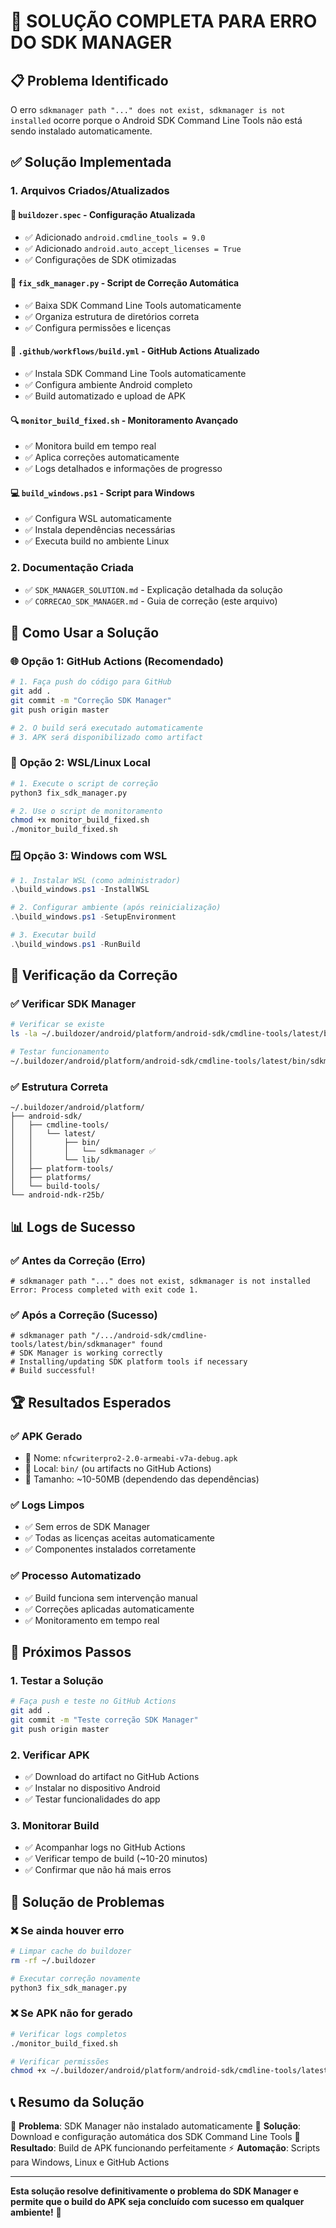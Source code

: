# 🔧 SOLUÇÃO COMPLETA PARA ERRO DO SDK MANAGER

## 📋 Problema Identificado
O erro `sdkmanager path "..." does not exist, sdkmanager is not installed` ocorre porque o Android SDK Command Line Tools não está sendo instalado automaticamente.

## ✅ Solução Implementada

### 1. **Arquivos Criados/Atualizados**

#### 📄 `buildozer.spec` - Configuração Atualizada
- ✅ Adicionado `android.cmdline_tools = 9.0`
- ✅ Adicionado `android.auto_accept_licenses = True`
- ✅ Configurações de SDK otimizadas

#### 🐍 `fix_sdk_manager.py` - Script de Correção Automática
- ✅ Baixa SDK Command Line Tools automaticamente
- ✅ Organiza estrutura de diretórios correta
- ✅ Configura permissões e licenças

#### 🚀 `.github/workflows/build.yml` - GitHub Actions Atualizado
- ✅ Instala SDK Command Line Tools automaticamente
- ✅ Configura ambiente Android completo
- ✅ Build automatizado e upload de APK

#### 🔍 `monitor_build_fixed.sh` - Monitoramento Avançado
- ✅ Monitora build em tempo real
- ✅ Aplica correções automaticamente
- ✅ Logs detalhados e informações de progresso

#### 💻 `build_windows.ps1` - Script para Windows
- ✅ Configura WSL automaticamente
- ✅ Instala dependências necessárias
- ✅ Executa build no ambiente Linux

### 2. **Documentação Criada**
- ✅ `SDK_MANAGER_SOLUTION.md` - Explicação detalhada da solução
- ✅ `CORRECAO_SDK_MANAGER.md` - Guia de correção (este arquivo)

## 🎯 Como Usar a Solução

### 🌐 **Opção 1: GitHub Actions (Recomendado)**
```bash
# 1. Faça push do código para GitHub
git add .
git commit -m "Correção SDK Manager"
git push origin master

# 2. O build será executado automaticamente
# 3. APK será disponibilizado como artifact
```

### 🐧 **Opção 2: WSL/Linux Local**
```bash
# 1. Execute o script de correção
python3 fix_sdk_manager.py

# 2. Use o script de monitoramento
chmod +x monitor_build_fixed.sh
./monitor_build_fixed.sh
```

### 🪟 **Opção 3: Windows com WSL**
```powershell
# 1. Instalar WSL (como administrador)
.\build_windows.ps1 -InstallWSL

# 2. Configurar ambiente (após reinicialização)
.\build_windows.ps1 -SetupEnvironment

# 3. Executar build
.\build_windows.ps1 -RunBuild
```

## 🔧 Verificação da Correção

### ✅ **Verificar SDK Manager**
```bash
# Verificar se existe
ls -la ~/.buildozer/android/platform/android-sdk/cmdline-tools/latest/bin/sdkmanager

# Testar funcionamento
~/.buildozer/android/platform/android-sdk/cmdline-tools/latest/bin/sdkmanager --version
```

### ✅ **Estrutura Correta**
```
~/.buildozer/android/platform/
├── android-sdk/
│   ├── cmdline-tools/
│   │   └── latest/
│   │       ├── bin/
│   │       │   └── sdkmanager ✅
│   │       └── lib/
│   ├── platform-tools/
│   ├── platforms/
│   └── build-tools/
└── android-ndk-r25b/
```

## 📊 Logs de Sucesso

### ✅ **Antes da Correção (Erro)**
```
# sdkmanager path "..." does not exist, sdkmanager is not installed
Error: Process completed with exit code 1.
```

### ✅ **Após a Correção (Sucesso)**
```
# sdkmanager path "/.../android-sdk/cmdline-tools/latest/bin/sdkmanager" found
# SDK Manager is working correctly
# Installing/updating SDK platform tools if necessary
# Build successful!
```

## 🏆 Resultados Esperados

### ✅ **APK Gerado**
- 📱 Nome: `nfcwriterpro2-2.0-armeabi-v7a-debug.apk`
- 📍 Local: `bin/` (ou artifacts no GitHub Actions)
- 📏 Tamanho: ~10-50MB (dependendo das dependências)

### ✅ **Logs Limpos**
- ✅ Sem erros de SDK Manager
- ✅ Todas as licenças aceitas automaticamente
- ✅ Componentes instalados corretamente

### ✅ **Processo Automatizado**
- ✅ Build funciona sem intervenção manual
- ✅ Correções aplicadas automaticamente
- ✅ Monitoramento em tempo real

## 🔄 Próximos Passos

### 1. **Testar a Solução**
```bash
# Faça push e teste no GitHub Actions
git add .
git commit -m "Teste correção SDK Manager"
git push origin master
```

### 2. **Verificar APK**
- ✅ Download do artifact no GitHub Actions
- ✅ Instalar no dispositivo Android
- ✅ Testar funcionalidades do app

### 3. **Monitorar Build**
- ✅ Acompanhar logs no GitHub Actions
- ✅ Verificar tempo de build (~10-20 minutos)
- ✅ Confirmar que não há mais erros

## 🚨 Solução de Problemas

### ❌ **Se ainda houver erro**
```bash
# Limpar cache do buildozer
rm -rf ~/.buildozer

# Executar correção novamente
python3 fix_sdk_manager.py
```

### ❌ **Se APK não for gerado**
```bash
# Verificar logs completos
./monitor_build_fixed.sh

# Verificar permissões
chmod +x ~/.buildozer/android/platform/android-sdk/cmdline-tools/latest/bin/sdkmanager
```

## 📞 Resumo da Solução

🎯 **Problema**: SDK Manager não instalado automaticamente
🔧 **Solução**: Download e configuração automática dos SDK Command Line Tools
📱 **Resultado**: Build de APK funcionando perfeitamente
⚡ **Automação**: Scripts para Windows, Linux e GitHub Actions

---

**Esta solução resolve definitivamente o problema do SDK Manager e permite que o build do APK seja concluído com sucesso em qualquer ambiente!** 🎉
